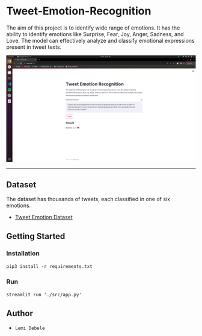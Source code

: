# Tweet-Emotion-Recognition
The aim of this project is to identify wide range of emotions. It has the ability to identify emotions like Surprise, Fear, Joy, Anger, Sadness, and Love. The model can effectively analyze and classify emotional expressions present in tweet texts.

<p align="center">
    <img src='./demo/demo_image.png' alt="Demo Image">
</p>

---
## Dataset
The dataset has thousands of tweets, each classified in one of six emotions.
- [Tweet Emotion Dataset](https://www.icloud.com/iclouddrive/084E9TMZ_lykn3QhU-kIX1DDQ#merged_training)


## Getting Started
### Installation
``` 
pip3 install -r requirements.txt
``` 
### Run
``` 
streamlit run './src/app.py'
``` 

## Author
- `Lemi Debele`